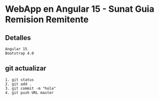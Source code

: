 # WebApp en Angular 15 - Sunat Guia Remision Remitente

## Detalles
```
Angular 15
Bootstrap 4.0
```

## git actualizar
```
1. git status
2. git add .
3. git commit -m "hola"
4. git push URL master
```

